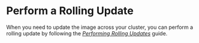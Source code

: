 # Perform a Rolling Update

When you need to update the image across your cluster, you can perform a rolling update by following the [*Performing Rolling Updates*](https://cloud.google.com/kubernetes-engine/docs/how-to/updating-apps) guide.
